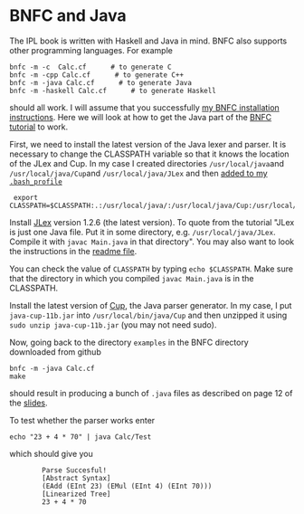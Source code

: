 # BNFC and Java

The IPL book is written with Haskell and Java in mind. BNFC also supports other programming languages. For example

    bnfc -m -c  Calc.cf      # to generate C
    bnfc -m -cpp Calc.cf      # to generate C++
    bnfc -m -java Calc.cf      # to generate Java
    bnfc -m -haskell Calc.cf      # to generate Haskell
    
should all work. I will assume that you successfully [my BNFC installation instructions](https://github.com/alexhkurz/compiler-construction/blob/master/BNFC-installation.md). Here we will look at how to get the 
Java part of the [BNFC tutorial](http://bnfc.digitalgrammars.com/tutorial/bnfc-tutorial.html) to work.

First, we need to install the latest version of the Java lexer and parser. It is necessary to change the CLASSPATH variable so that
it knows the location of the JLex and Cup. In my case I created directories `/usr/local/java`and `/usr/local/java/Cup`and `/usr/local/java/JLex` and then [added to my `.bash_profile`](https://github.com/alexhkurz/compiler-construction/blob/master/PATH.md)

     export CLASSPATH=$CLASSPATH:.:/usr/local/java/:/usr/local/java/Cup:/usr/local/java/JLex

Install [JLex](http://www.cs.princeton.edu/~appel/modern/java/JLex/) version 1.2.6 (the latest version). To quote from the tutorial "JLex is just one Java file. Put it in some directory, e.g. `/usr/local/java/JLex`. Compile it with `javac Main.java` in that directory". You may also want to look the instructions in the [readme file](http://www.cs.princeton.edu/~appel/modern/java/JLex/current/README). 

You can check the value of `CLASSPATH` by typing `echo $CLASSPATH`. Make sure that the directory in which you compiled `javac Main.java` is in the CLASSPATH.

Install the latest version of [Cup](http://www2.cs.tum.edu/projects/cup/), the Java parser generator. In my case, I put `java-cup-11b.jar` into `/usr/local/bin/java/Cup` and then unzipped it using `sudo unzip java-cup-11b.jar` (you may not need sudo).

Now, going back to the directory `examples` in the BNFC directory downloaded from github

    bnfc -m -java Calc.cf
    make
 
should result in producing a bunch of `.java` files as described on page 12 of the [slides](http://www.grammaticalframework.org/ipl-book/slides/2-slides-ipl-book.pdf).

To test whether the parser works enter 

    echo "23 + 4 * 70" | java Calc/Test 
        
which should give you 

            Parse Succesful!
            [Abstract Syntax]
            (EAdd (EInt 23) (EMul (EInt 4) (EInt 70))) 
            [Linearized Tree]
            23 + 4 * 70





   
